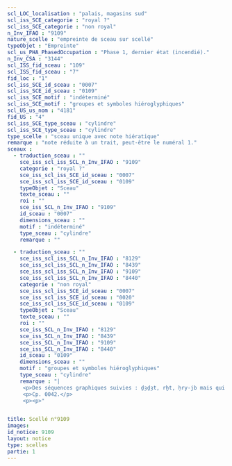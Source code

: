 ```yaml
---
scl_LOC_localisation : "palais, magasins sud"
scl_iss_SCE_categorie : "royal ?"
scl_iss_SCE_categorie : "non royal"
n_Inv_IFAO : "9109"
nature_scelle : "empreinte de sceau sur scellé"
typeObjet : "Empreinte"
scl_us_PHA_PhasedOccupation : "Phase 1, dernier état (incendié)."
n_Inv_CSA : "3144"
scl_ISS_fid_sceau : "109"
scl_ISS_fid_sceau : "7"
fid_loc : "1"
scl_iss_SCE_id_sceau : "0007"
scl_iss_SCE_id_sceau : "0109"
scl_iss_SCE_motif : "indéterminé"
scl_iss_SCE_motif : "groupes et symboles hiéroglyphiques"
scl_US_us_nom : "4181"
fid_US : "4"
scl_iss_SCE_type_sceau : "cylindre"
scl_iss_SCE_type_sceau : "cylindre"
type_scelle : "sceau unique avec note hiératique"
remarque : "note réduite à un trait, peut-être le numéral 1."
sceaux :
  - traduction_sceau : ""
    sce_iss_scl_iss_SCL_n_Inv_IFAO : "9109"
    categorie : "royal ?"
    sce_iss_scl_iss_SCE_id_sceau : "0007"
    sce_iss_scl_iss_SCE_id_sceau : "0109"
    typeObjet : "Sceau"
    texte_sceau : ""
    roi : ""
    sce_iss_SCL_n_Inv_IFAO : "9109"
    id_sceau : "0007"
    dimensions_sceau : ""
    motif : "indéterminé"
    type_sceau : "cylindre"
    remarque : ""

  - traduction_sceau : ""
    sce_iss_scl_iss_SCL_n_Inv_IFAO : "8129"
    sce_iss_scl_iss_SCL_n_Inv_IFAO : "8439"
    sce_iss_scl_iss_SCL_n_Inv_IFAO : "9109"
    sce_iss_scl_iss_SCL_n_Inv_IFAO : "8440"
    categorie : "non royal"
    sce_iss_scl_iss_SCE_id_sceau : "0007"
    sce_iss_scl_iss_SCE_id_sceau : "0020"
    sce_iss_scl_iss_SCE_id_sceau : "0109"
    typeObjet : "Sceau"
    texte_sceau : ""
    roi : ""
    sce_iss_SCL_n_Inv_IFAO : "8129"
    sce_iss_SCL_n_Inv_IFAO : "8439"
    sce_iss_SCL_n_Inv_IFAO : "9109"
    sce_iss_SCL_n_Inv_IFAO : "8440"
    id_sceau : "0109"
    dimensions_sceau : ""
    motif : "groupes et symboles hiéroglyphiques"
    type_sceau : "cylindre"
    remarque : "|
     <p>Des séquences graphiques suivies : ḏȝḏȝt, rḫt, ḥry-jb mais qui ne forment pas d'énoncés continus.</p>
     <p>Cp. 0042.</p>
     <p><p>"


title: Scellé n°9109
images: 
id_notice: 9109
layout: notice
type: scelles
partie: 1
---
```

